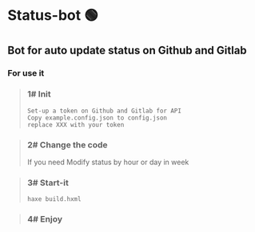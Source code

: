 # Status-bot 🟢
## Bot for auto update status on Github and Gitlab
### For use it
> ### 1# Init
> ```
> Set-up a token on Github and Gitlab for API
> Copy example.config.json to config.json
> replace XXX with your token
> ```
 
> ### 2# Change the code 
> If you need
> Modify status by hour or day in week
 
> ### 3# Start-it
> ```
> haxe build.hxml
> ````

> ### 4# Enjoy
